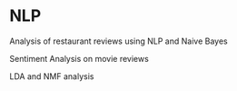 # NLP
Analysis of restaurant reviews using NLP and Naive Bayes

Sentiment Analysis on movie reviews

LDA and NMF analysis
